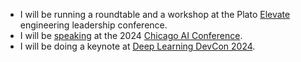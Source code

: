 - I will be running a roundtable and a workshop at the Plato [Elevate](https://www.platohq.com/events/elevate) engineering leadership conference.
- I will be [speaking](https://chicagoaiweek.com/speaker/manas-talukdar/) at the 2024 [Chicago AI Conference](https://chicagoaiweek.com).
- I will be doing a keynote at [Deep Learning DevCon 2024](https://dldc.adasci.org).
